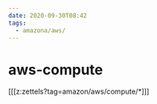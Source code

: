 ```yaml
---
date: 2020-09-30T08:42
tags:
  - amazona/aws/
---
```


# aws-compute

[[[z:zettels?tag=amazon/aws/compute/*]]]

